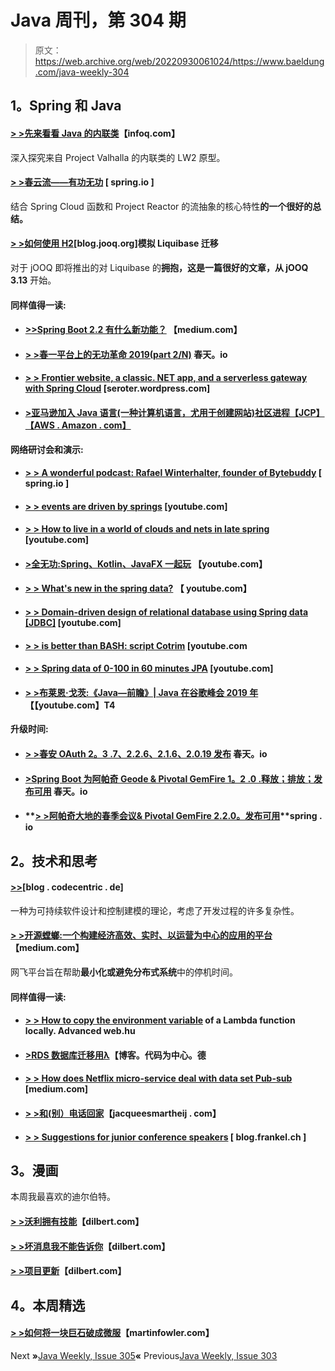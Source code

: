 # Java 周刊，第 304 期

> 原文：<https://web.archive.org/web/20220930061024/https://www.baeldung.com/java-weekly-304>

## **1。Spring 和 Java**

#### [**> >先来看看 Java 的内联类**](https://web.archive.org/web/20220627081009/https://www.infoq.com/articles/inline-classes-java/?utm_campaign=infoq_content&utm_source=infoq&utm_medium=feed&utm_term=Java)【infoq.com】

深入探究来自 Project Valhalla 的内联类的 LW2 原型。

#### [**> >春云流——有功无功**](https://web.archive.org/web/20220627081009/https://spring.io/blog/2019/10/17/spring-cloud-stream-functional-and-reactive) [ spring.io ]

结合 Spring Cloud 函数和 Project Reactor 的流抽象的核心特性**的一个很好的总结。**

#### **[> >如何使用 H2](https://web.archive.org/web/20220627081009/https://blog.jooq.org/2019/10/16/how-to-simulate-a-liquibase-migration-using-h2/)**[blog.jooq.org]模拟 Liquibase 迁移

对于 jOOQ 即将推出的对 Liquibase 的**拥抱，这是一篇很好的文章，从 jOOQ 3.13** 开始。

#### **同样值得一读:**

*   #### [**>>Spring Boot 2.2 有什么新功能？**](https://web.archive.org/web/20220627081009/https://medium.com/@TimvanBaarsen/whats-new-in-spring-boot-2-2-dab550f664bb) 【medium.com】

*   #### [**> >春一平台上的无功革命 2019(part 2/N)**](https://web.archive.org/web/20220627081009/https://spring.io/blog/2019/10/22/the-reactive-revolution-at-springone-platform-2019-part-2-n) 春天。io

*   #### [**> > Frontier website, a classic. NET app, and a serverless gateway with Spring Cloud**](https://web.archive.org/web/20220627081009/https://seroter.wordpress.com/2019/10/16/fronting-web-sites-a-classic-net-app-and-a-serverless-function-with-spring-cloud-gateway/) [seroter.wordpress.com]

*   #### [**>亚马逊加入 Java 语言(一种计算机语言，尤用于创建网站)社区进程**【JCP】【AWS . Amazon . com】](https://web.archive.org/web/20220627081009/https://aws.amazon.com/blogs/opensource/amazon-joins-the-java-community-process-jcp/)

**网络研讨会和演示:**

*   #### **[> > A wonderful podcast: Rafael Winterhalter, founder of Bytebuddy](https://web.archive.org/web/20220627081009/https://spring.io/blog/2019/10/18/a-bootiful-podcast-bytebuddy-founder-rafael-winterhalter)** [ spring.io ]

*   #### **[> > events are driven by springs](https://web.archive.org/web/20220627081009/https://www.youtube.com/watch?v=oTTfaynD1Xc)** [youtube.com]

*   #### **[> > How to live in a world of clouds and nets in late spring](https://web.archive.org/web/20220627081009/https://www.youtube.com/watch?v=mINNQ3zpRrE)** [youtube.com]

*   #### **[>全无功:Spring、Kotlin、JavaFX 一起玩](https://web.archive.org/web/20220627081009/https://www.youtube.com/watch?v=Lse51SpfKHo)** 【youtube.com】

*   #### **[> > What's new in the spring data?](https://web.archive.org/web/20220627081009/https://www.youtube.com/watch?v=jwdhZcCOock)** 【 youtube.com】

*   #### **[> > Domain-driven design of relational database using Spring data [JDBC]](https://web.archive.org/web/20220627081009/https://www.youtube.com/watch?v=GOSW911Ox6s)** [youtube.com]

*   #### **[> > is better than BASH: script Cotrim](https://web.archive.org/web/20220627081009/https://www.youtube.com/watch?v=BHhp_1SGm64)** [youtube.com

*   #### **[> > Spring data of 0-100 in 60 minutes JPA](https://web.archive.org/web/20220627081009/https://www.youtube.com/watch?v=Zyqpo8gxSO0)** [youtube.com]

*   #### **[> >布莱恩·戈茨:《Java—前瞻》| Java 在谷歌峰会 2019 年](https://web.archive.org/web/20220627081009/https://www.youtube.com/watch?v=GAa54jXKbn4&feature=youtu.be)【【youtube.com】T4**

**升级时间:**

*   #### **[> >春安 OAuth 2。3 .7、2.2.6、2.1.6、2.0.19 发布](https://web.archive.org/web/20220627081009/https://spring.io/blog/2019/10/17/spring-security-oauth-2-3-7-2-2-6-2-1-6-2-0-19-released)** 春天。io

*   #### [**>Spring Boot 为阿帕奇 Geode & Pivotal GemFire 1。2 .0 .释放；排放；发布可用**](https://web.archive.org/web/20220627081009/https://spring.io/blog/2019/10/22/spring-boot-for-apache-geode-pivotal-gemfire-1-2-0-release-available) 春天。io

*   #### **[> >阿帕奇大地的春季会议& Pivotal GemFire 2.2.0。发布可用](https://web.archive.org/web/20220627081009/https://spring.io/blog/2019/10/18/spring-session-for-apache-geode-pivotal-gemfire-2-2-0-release-available)**spring . io

## **2。技术和思考**

#### [**>>**](https://web.archive.org/web/20220627081009/https://blog.codecentric.de/en/2019/10/sustainable-software-development/)[blog . codecentric . de]

一种为可持续软件设计和控制建模的理论，考虑了开发过程的许多复杂性。

#### **[> >开源螳螂:一个构建经济高效、实时、以运营为中心的应用的平台](https://web.archive.org/web/20220627081009/https://netflixtechblog.com/open-sourcing-mantis-a-platform-for-building-cost-effective-realtime-operations-focused-5b8ff387813a)**【medium.com】

网飞平台旨在帮助**最小化或避免分布式系统**中的停机时间。

#### **同样值得一读:**

*   #### [> > How to copy the environment variable](https://web.archive.org/web/20220627081009/https://advancedweb.hu/2019/10/22/lambda_local_environment/) of a Lambda function locally. Advanced web.hu

*   #### [**>RDS 数据库迁移用λ**](https://web.archive.org/web/20220627081009/https://blog.codecentric.de/en/2019/10/rds-database-migration-with-lambda/)【博客。代码为中心。德

*   #### **[> > How does Netflix micro-service deal with data set Pub-sub](https://web.archive.org/web/20220627081009/https://medium.com/netflix-techblog/how-netflix-microservices-tackle-dataset-pub-sub-4a068adcc9a)** [medium.com]

*   #### **[> >和(别）电话回家](https://web.archive.org/web/20220627081009/https://jacquesmattheij.com/et-phone-home/)**【jacqueesmartheij . com】

*   #### **[> > Suggestions for junior conference speakers](https://web.archive.org/web/20220627081009/https://blog.frankel.ch/advices-junior-conference-speakers/)** [ blog.frankel.ch ]

## **3。漫画**

本周我最喜欢的迪尔伯特。

#### [**> >沃利拥有技能**](https://web.archive.org/web/20220627081009/https://dilbert.com/strip/2019-10-18)【dilbert.com】

#### [**> >坏消息我不能告诉你**](https://web.archive.org/web/20220627081009/https://dilbert.com/strip/2019-10-20)【dilbert.com】

#### [**> >项目更新**](https://web.archive.org/web/20220627081009/https://dilbert.com/strip/2019-10-24)【dilbert.com】

## **4。本周精选**

#### **[> >如何将一块巨石破成微服](https://web.archive.org/web/20220627081009/https://martinfowler.com/articles/break-monolith-into-microservices.html)**【martinfowler.com】

Next **»**[Java Weekly, Issue 305](/web/20220627081009/https://www.baeldung.com/java-weekly-305)**«** Previous[Java Weekly, Issue 303](/web/20220627081009/https://www.baeldung.com/java-weekly-303)